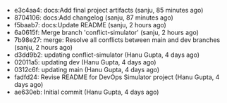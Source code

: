 - e3c4aa4: docs:Add final project artifacts (sanju, 85 minutes ago)
- 8704106: docs:Add changelog (sanju, 87 minutes ago)
- f5baab7: docs:Update README (sanju, 2 hours ago)
- 6a0615f: Merge branch 'conflict-simulator' (sanju, 2 hours ago)
- 7b98e27: merge: Resolve all conflicts between main and dev branches (sanju, 2 hours ago)
- d3dd9b2: updating conflict-simulator (Hanu Gupta, 4 days ago)
- 02011a5: updating dev (Hanu Gupta, 4 days ago)
- 0312c6f: updating main (Hanu Gupta, 4 days ago)
- fadfd24: Revise README for DevOps Simulator project (Hanu Gupta, 4 days ago)
- ae630eb: Initial commit (Hanu Gupta, 4 days ago)